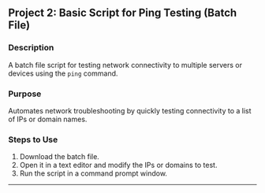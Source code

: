 ## Project 2: Basic Script for Ping Testing (Batch File)

### Description
A batch file script for testing network connectivity to multiple servers or devices using the `ping` command.

### Purpose
Automates network troubleshooting by quickly testing connectivity to a list of IPs or domain names.

### Steps to Use
1. Download the batch file.
2. Open it in a text editor and modify the IPs or domains to test.
3. Run the script in a command prompt window.

---